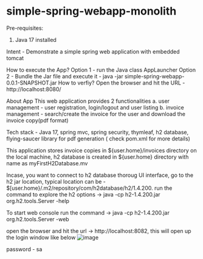 # simple-spring-webapp-monolith

Pre-requisites:
1. Java 17 installed

Intent - Demonstrate a simple spring web application with embedded tomcat

How to execute the App?
Option 1 - run the Java class AppLauncher
Option 2 - Bundle the Jar file and execute it - java -jar simple-spring-webapp-0.0.1-SNAPSHOT.jar
How to verfiy?
Open the browser and hit the URL - http://localhost:8080/

About App
This web application provides 2 functionalities
a. user management - user registration, login/logout and user listing
b. invoice management - search/create the invoice for the user and download the invoice copy(pdf format)

Tech stack - Java 17, spring mvc, spring security, thymleaf, h2 database, flying-saucer library for pdf generation ( check pom.xml for more details)

This application stores invoice copies in ${user.home}/invoices directory on the local machine, h2 database is created in ${user.home} directory with name as myFirstH2Database.mv

Incase, you want to connect to h2 database thoroug UI interface, go to the h2 jar location, typical location can be - $[user.home}/.m2/repository/com/h2database/h2/1.4.200. run the command to explore the h2 options -> java -cp h2-1.4.200.jar org.h2.tools.Server -help

To start web console run the command -> java -cp h2-1.4.200.jar org.h2.tools.Server -web

open the browser and hit the url -> http://localhost:8082, this will open up the login window like below 
![image](https://user-images.githubusercontent.com/93635967/224973449-38da70b4-8103-422d-84a0-44dc5fc8f254.png)

password - sa


